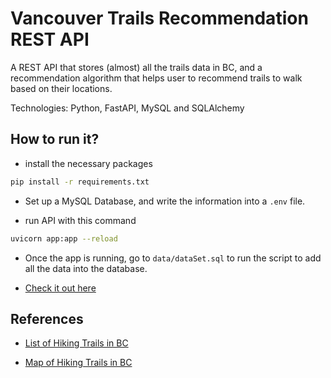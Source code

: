 # Vancouver Trails Recommendation REST API

A REST API that stores (almost) all the trails data in BC, and a recommendation algorithm that helps user to recommend trails to walk based on their locations.

Technologies: Python, FastAPI, MySQL and SQLAlchemy

## How to run it?

- install the necessary packages

```bash
pip install -r requirements.txt
```

- Set up a MySQL Database, and write the information into a `.env` file.

- run API with this command

```bash
uvicorn app:app --reload
```

- Once the app is running, go to `data/dataSet.sql` to run the script to add all the data into the database.

- [Check it out here](https://localhost:8000/docs)

## References

- [List of Hiking Trails in BC](https://www.vancouvertrails.com/trails/)

- [Map of Hiking Trails in BC](https://www.vancouvertrails.com/regions/)